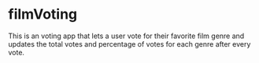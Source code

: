 # filmVoting

This is an voting app that lets a user vote for their favorite film genre and updates the total votes and percentage of votes for each genre after every vote.
